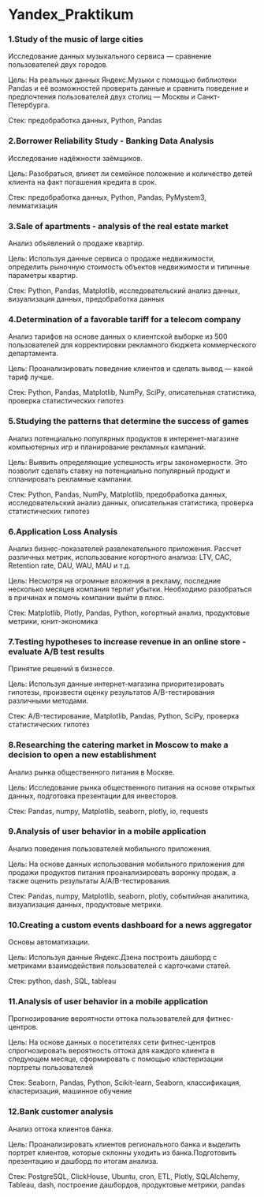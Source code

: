 # Yandex_Praktikum

### 1.Study of the music of large cities
Исследование данных музыкального сервиса  — сравнение пользователей двух городов. 

Цель: На реальных данных Яндекс.Музыки c помощью библиотеки Pandas и её возможностей проверить данные и сравнить поведение и предпочтения пользователей двух столиц — Москвы и Санкт-Петербурга.

Стек: предобработка данных, Python, Pandas

### 2.Borrower Reliability Study - Banking Data Analysis

Исследование надёжности заёмщиков. 

Цель: Разобраться, влияет ли семейное положение и количество детей клиента на факт погашения кредита в срок.

Стек: предобработка данных, Python, Pandas, PyMystem3, лемматизация

### 3.Sale of apartments - analysis of the real estate market

Анализ объявлений о продаже квартир. 

Цель: Используя данные сервиса о продаже недвижимости, определить рыночную стоимость объектов недвижимости и типичные параметры квартир.

Стек: Python, Pandas, Matplotlib, исследовательский анализ данных, визуализация данных, предобработка данных

### 4.Determination of a favorable tariff for a telecom company

Анализ тарифов на основе данных о клиентской выборке из 500 пользователей для корректировки рекламного бюджета коммерческого департамента. 

Цель: Проанализировать поведение клиентов и сделать вывод — какой тариф лучше.

Стек: Python, Pandas, Matplotlib, NumPy, SciPy, описательная статистика, проверка статистических гипотез

### 5.Studying the patterns that determine the success of games

Анализ потенциально популярных продуктов в интеренет-магазине компьютерных игр и планирование рекламных кампаний. 

Цель: Выявить определяющие успешность игры закономерности. Это позволит сделать ставку на потенциально популярный продукт и спланировать рекламные кампании.

Стек: Python, Pandas, NumPy, Matplotlib, предобработка данных, исследовательский анализ данных, описательная статистика, проверка статистических гипотез

### 6.Application Loss Analysis

Анализ бизнес-показателей развлекательного приложения. Рассчет различных метрик, использование когортного анализа: LTV, CAC, Retention rate, DAU, WAU, MAU и т.д.

Цель: Несмотря на огромные вложения в рекламу, последние несколько месяцев компания терпит убытки. Необходимо разобраться в причинах и помочь компании выйти в плюс. 

Стек: Matplotlib, Plotly, Pandas, Python, когортный анализ, продуктовые метрики, юнит-экономика

### 7.Testing hypotheses to increase revenue in an online store - evaluate A/B test results

Принятие решений в бизнессе. 

Цель: Используя данные интернет-магазина приоритезировать гипотезы, произвести оценку результатов A/B-тестирования различными методами.

Стек: A/B-тестирование, Matplotlib, Pandas, Python, SciPy, проверка статистических гипотез

### 8.Researching the catering market in Moscow to make a decision to open a new establishment

Анализ рынка общественного питания в Москве. 

Цель: Исследование рынка общественного питания на основе открытых данных, подготовка презентации для инвесторов.

Стек: Pandas, numpy, Matplotlib, seaborn, plotly, io, requests

### 9.Analysis of user behavior in a mobile application

Анализ поведения пользователей мобильного приложения. 

Цель: На основе данных использования мобильного приложения для продажи продуктов питания проанализировать воронку продаж, а также оценить результаты A/A/B-тестирования.

Стек: Pandas, numpy, Matplotlib, seaborn, plotly, событийная аналитика, визуализация данных, продуктовые метрики.

### 10.Creating a custom events dashboard for a news aggregator

Основы автоматизации.

Цель: Используя данные Яндекс.Дзена построить дашборд с метриками взаимодействия пользователей с карточками статей.

Стек: python, dash, SQL, tableau

### 11.Analysis of user behavior in a mobile application

Прогнозирование вероятности оттока пользователей для фитнес-центров. 

Цель: На основе данных о посетителях сети фитнес-центров спрогнозировать вероятность оттока для каждого клиента в следующем месяце, сформировать с помощью кластеризации портреты пользователей

Стек: Seaborn, Pandas, Python, Scikit-learn, Seaborn, классификация, кластеризация, машинное обучение

### 12.Bank customer analysis

Анализ оттока клиентов банка. 

Цель: Проанализировать клиентов регионального банка и выделить портрет клиентов, которые склонны уходить из банка.Подготовить презентацию и дашборд по итогам анализа.

Стек: PostgreSQL, ClickHouse, Ubuntu, cron, ETL, Plotly, SQLAlchemy, Tableau, dash, построение дашбордов, продуктовые метрики, pandas
